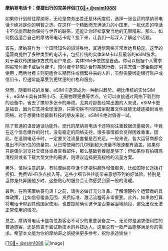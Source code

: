 **摩納哥电话卡：便捷出行的完美伴侣[[TG💪+ @esim1088](https://t.me/s/esim1088)]**

如果你计划前往摩纳哥，无论是商务出差还是休闲度假，选择一张合适的摩纳哥电话卡绝对是你的明智之选。在这样一个精致而充满活力的小国里，一张优质的电话卡不仅能帮助你保持与世界的联系，还能让你轻松享受当地的无限精彩。那么，如何挑选适合自己的摩纳哥电话卡呢？接下来，让我们一起深入了解这个话题。

首先，摩纳哥作为一个国际知名的旅游胜地，其通信网络非常发达且稳定。这里的运营商提供了多种类型的电话卡，包括传统的实体SIM卡以及最新的eSIM技术。对于喜欢传统操作方式的用户来说，实体SIM卡依然是首选。你可以根据个人需求购买预付费卡或后付费卡。预付费卡非常适合短期旅行者，只需充值一定金额即可使用；而后付费卡则更适合长期居住或频繁往来的人群，虽然需要绑定银行账户或信用卡，但通常能享受到更优惠的价格和服务。

然而，随着科技的发展，eSIM卡逐渐成为一种新兴趋势。相比传统的实体SIM卡，eSIM卡具有体积小巧、无需物理更换等优点。它可以直接通过网络下载到你的设备中，省去了携带多张卡的麻烦。尤其对那些经常出国的人来说，eSIM卡更是福音，因为它支持全球漫游，只需切换不同的国家配置文件就能无缝连接到当地网络。对于想要体验最新科技的朋友来说，eSIM卡绝对值得一试。

除了普通的语音通话功能外，现代的摩纳哥电话卡还特别注重数据流量服务。毕竟在这个信息爆炸的时代，没有稳定的网络支持，很多事情都会变得困难重重。因此，在选购电话卡时，一定要关注流量套餐是否充足。一般来说，各大运营商都会推出不同价位的流量包，从日常使用的几GB到超大流量不限速都有涵盖。如果你只是偶尔浏览社交媒体或者查看邮件，那么基础套餐就足够了；但如果你有拍摄高清视频或者下载大型文件的需求，则建议选择更高规格的流量方案。

另外，值得注意的是，有些摩纳哥电话卡还提供额外增值服务，比如国际长途拨打折扣、免费Wi-Fi热点接入等。这些小细节往往能带来意想不到的好体验。特别是当你身处异国他乡时，这些贴心的服务会让你感受到家一般的温暖。

最后，在购买摩纳哥电话卡之前，请务必做好充分准备。了解清楚各个运营商的具体政策，比如信号覆盖范围、资费标准、激活流程等非常重要。此外，如果你打算将电话卡带到其他国家使用，也要提前确认该卡是否兼容当地频段，避免出现无法正常使用的情况。

总之，摩纳哥电话卡是每位游客必不可少的重要装备之一。无论你是追求便利性的普通旅客，还是热衷于尝试新技术的科技达人，这里总有一款产品能够满足你的需求。希望本文能为你的摩纳哥之旅提供更多参考，祝你旅途愉快！

[[TG💪+ @esim1088](https://t.me/s/esim1088) ![Image](https://i.postimg.cc/4NQfJmqS/Snipaste-2025-05-13-00-14-12.png)]